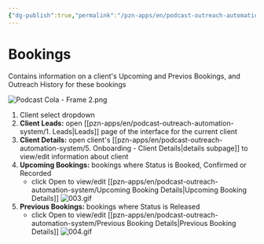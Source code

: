 ```yaml
---
{"dg-publish":true,"permalink":"/pzn-apps/en/podcast-outreach-automation-system/2-bookings/"}
---
```


# Bookings

Contains information on a client's Upcoming and Previos Bookings, and Outreach History for these bookings

![Podcast Cola - Frame 2.png](/img/user/pzn-apps/img/Podcast%20Cola%20-%20Frame%202.png)
1. Client select dropdown
2. **Client Leads:** open [[pzn-apps/en/podcast-outreach-automation-system/1. Leads\|Leads]] page of the interface for the current client
3. **Client Details:** open client's [[pzn-apps/en/podcast-outreach-automation-system/5. Onboarding - Client Details\|details subpage]] to view/edit information about client
4. **Upcoming Bookings:** bookings where Status is Booked, Confirmed or Recorded
	- click Open to view/edit [[pzn-apps/en/podcast-outreach-automation-system/Upcoming Booking Details\|Upcoming Booking Details]]
			![003.gif](/img/user/pzn-apps/img/003.gif)
5. **Previous Bookings:** bookings where Status is Released
	- click Open to view/edit [[pzn-apps/en/podcast-outreach-automation-system/Previous Booking Details\|Previous Booking Details]]
			![004.gif](/img/user/pzn-apps/img/004.gif)
